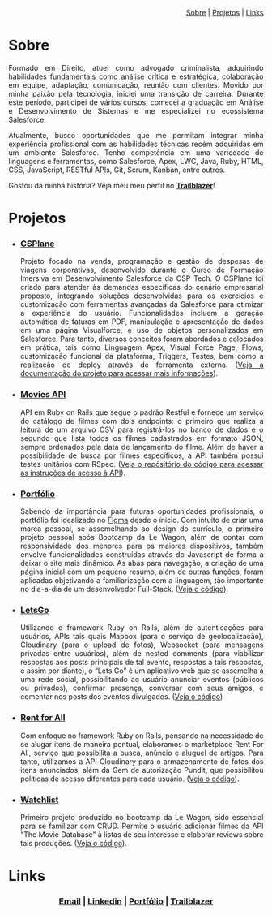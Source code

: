 <p align="right">
    <a href="#heading-sobre"> Sobre</a> |
    <a href="#heading-projetos"> Projetos</a> |
    <a href="#heading-contato"> Links</a> 
  </p>
  <h1 align="left" id="heading-sobre"> Sobre </h1>
  <div>
    <p align="justify"> Formado em Direito, atuei como advogado criminalista, adquirindo habilidades fundamentais como análise crítica e estratégica, colaboração em equipe, adaptação, comunicação, reunião com clientes. Movido por minha paixão pela tecnologia, iniciei uma transição de carreira. Durante este período, participei de vários cursos, comecei a graduação em Análise e Desenvolvimento de Sistemas e me especializei no ecossistema Salesforce.</p>
    <p align="justify"> Atualmente, busco oportunidades que me permitam integrar minha experiência profissional com as habilidades técnicas recém adquiridas em um ambiente Salesforce. Tenho competência em uma variedade de linguagens e ferramentas, como Salesforce, Apex, LWC, Java, Ruby, HTML, CSS, JavaScript, RESTful APIs, Git, Scrum, Kanban, entre outros. </p>
    <p align="justify"> Gostou da minha história? Veja meu meu perfil no <a href="https://www.salesforce.com/trailblazer/icaroleon"><strong> Trailblazer</strong></a>!</p>
  </div>
  <h1 align="left" id="heading-projetos"> Projetos </h1> 
  <ul>
    <li><h3><a href="https://www.notion.so/DOCUMENTA-O-ed0bed5f6bb5498bbfb3fca1caa761c1" target="_blank">CSPlane</a></h3></li>
    <p align="justify">Projeto focado na venda, programação e gestão de despesas de viagens corporativas, desenvolvido durante o Curso de Formação Imersiva em Desenvolvimento Salesforce da CSP Tech. O CSPlane foi criado para atender às demandas específicas do cenário empresarial proposto, integrando soluções desenvolvidas para os exercícios e customização com ferramentas avançadas da Salesforce para otimizar a experiência do usuário. Funcionalidades incluem a geração automática de faturas em PDF, manipulação e apresentação de dados em uma página Visualforce, e uso de objetos personalizados em Salesforce. Para tanto, diversos conceitos foram abordados e colocados em prática, tais como Linguagem Apex, Visual Force Page, Flows, customização funcional da plataforma, Triggers, Testes, bem como a realização de deploy através de ferramenta externa.  (<a href="https://www.notion.so/DOCUMENTA-O-BOOTCAMP-CSPTECH-ORGANIZA-O-CSP-PLANE-ed0bed5f6bb5498bbfb3fca1caa761c1">Veja a documentação do projeto para acessar mais informações</a>). </p>
    <li><h3><a href="https://icaroleon.dev" target="_blank"> Movies API </a></h3></li>
    <p align="justify">API em Ruby on Rails que segue o padrão Restful e fornece um serviço do catálogo de filmes com dois endpoints: o primeiro que realiza a leitura de um arquivo CSV para registrá-los no banco de dados e o segundo que lista todos os filmes cadastrados em formato JSON, sempre ordenados pela data de lançamento do filme. Além de haver a possibilidade de busca por filmes específicos, a API também possui testes unitários com RSpec. (<a href="https://github.com/icaroleon/desafio-backend-moviesapi" target="_blank">Veja o repósitório do código para acessar as instruções de acesso à API</a>). 
    <br>
    <li><h3><a href="https://icaroleon.dev" target="_blank"> Portfólio </a></h3></li>
      <p align="justify">Sabendo da importância para futuras oportunidades profissionais, o portfólio foi idealizado no <a href="https://www.figma.com/file/oFcPji135OTxtGRWmgIJyA/Portf%C3%B3lio?node-id=0%3A1" target="_blank"> Figma</a>  desde o ínicio. Com intuito de criar uma marca pessoal, se assemelhando ao design do currículo, o primeiro projeto pessoal após Bootcamp da Le Wagon, além de contar com responsividade dos menores para os maiores dispositivos, também envolve funcionalidades construídas através do Javascript de forma a deixar o site mais dinâmico. As abas para navegação, a criação de uma página inicial com um pequeno resumo, além de outras funções, foram aplicadas objetivando a familiarização com a linguagem, tão importante no dia-a-dia de um desenvolvedor Full-Stack. (<a href="https://github.com/icaroleon/icaroleon.github.io">Veja o código</a>).<p>
    <li><h3><a href="https://www.letsgo-social.com.br" target="_blank"> LetsGo </a></h3></li>
      <p align="justify">Utilizando o framework Ruby on Rails, além de autenticações para usuários, APIs tais quais Mapbox (para o serviço de geolocalização), Cloudinary (para o upload de fotos), Websocket (para mensagens privadas entre usuários), além de nested comments (para viabilizar respostas aos posts principais de tal evento, respostas à tais respostas, e assim por diante), o “Lets Go” é um aplicativo web que se assemelha à uma rede social, possibilitando ao usuário anunciar eventos (públicos ou privados), confirmar presença, conversar com seus amigos, e comentar nos posts dos eventos divulgados. (<a href="https://github.com/lucca1998byu/letsgo">Veja o código</a>) <p>
    <li><h3><a href="https://rent-for-all.herokuapp.com"> Rent for All </a></h3></li>
      <p align="justify">Com enfoque no framework Ruby on Rails, pensando na necessidade de se alugar itens de maneira pontual, elaboramos o marketplace Rent For All, serviço que possibilita a busca, anúncio e aluguel de artigos. Para tanto, utilizamos a API Cloudinary para o armazenamento de fotos dos itens anunciados, além da Gem de autorização Pundit, que possibilitou políticas de acesso diferentes para cada usuário. (<a href="https://github.com/gessicahug/rent_for_all">Veja o código</a>).<p>
     <li><h3><a href="https://watchlist-bootcamp-project.herokuapp.com"> Watchlist </a></h3></li>
      <p align="justify">Primeiro projeto produzido no bootcamp da Le Wagon, sido essencial para se familizar com CRUD. Permite o usuário adicionar filmes da API “The Movie Database” à listas de seu interesse e elaborar reviews sobre tais produções. (<a href="https://github.com/icaroleon/rails-watch-list">Veja o código</a>).<p>
  </ul>
  <h1 align="left" id="heading-contato"> Links</h1> 
    <h3 align="center"><a href = "mailto:icvieiramg@gmail.com"> Email</a>
   | <a href="https://www.linkedin.com/in/icaroleon" target="_blank">Linkedin</a> 
   | <a href="https://icaroleon.dev/" target="_blank">Portfólio</a> 
   | <a href="https://www.salesforce.com/trailblazer/icaroleon" target="_blank">Trailblazer</a> 
    </h3>
  
            
            
  
